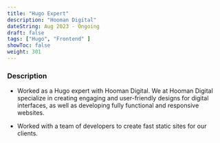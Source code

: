 ```yaml
---
title: "Hugo Expert"
description: "Hooman Digital"
dateString: Aug 2023 - Ongoing
draft: false
tags: ["Hugo", "Frontend" ]
showToc: false
weight: 301
--- 
```


### Description

- Worked as a Hugo expert with Hooman Digital. We at Hooman Digital specialize in creating engaging and user-friendly designs for digital interfaces, as well as developing fully functional and responsive websites.

- Worked with a team of developers to create fast static sites for our clients.
